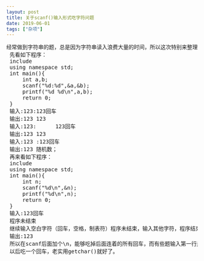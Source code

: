 ```yaml
---
layout: post
title: 关于scanf()输入形式吃字符问题
date: 2019-06-01
tags: ["杂项"]
---
```


<!-- wp:preformatted -->
<pre class="wp-block-preformatted">经常做到字符串的题，总是因为字符串读入浪费大量的时间，所以这次特别来整理一下scanf吃回车空格的问题。
 先看如下程序：
 include 
 using namespace std;
 int main(){
     int a,b;
     scanf("%d:%d",&a,&b);
     printf("%d %d\n",a,b);
     return 0;
 }
 输入:123:123回车
 输出:123 123
 输入:123:      123回车
 输出:123 123
 输入:123 :123回车
 输出:123 随机数；
 再来看如下程序：
 include 
 using namespace std;
 int main(){
     int n;
     scanf("%d\n",&n);
     printf("%d\n",n);
     return 0;
 }
 输入:123回车
 程序未结束
 继续输入空白字符（回车，空格，制表符）程序未结束，输入其他字符，程序结束
 输出:123
 所以在scanf后面加个\n，能够吃掉后面连着的所有回车，而有些题输入第一行是空格，并且多组输入，所以就不对了，被坑惨了，555；
 以后吃一个回车，老实用getchar()就好了。</pre>
<!-- /wp:preformatted -->